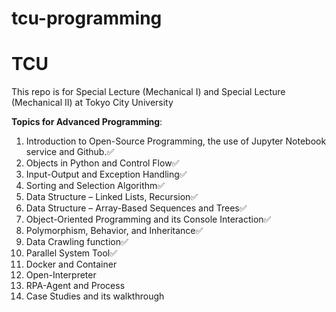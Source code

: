 # tcu-programming
# TCU

This repo is for Special Lecture (Mechanical I) and Special Lecture (Mechanical II) at Tokyo City University

**Topics for Advanced Programming**:
1. Introduction to Open-Source Programming, the use of Jupyter Notebook service and Github.✅
2. Objects in Python and Control Flow✅
3. Input-Output and Exception Handling✅
4. Sorting and Selection Algorithm✅
5. Data Structure – Linked Lists, Recursion✅
6. Data Structure – Array-Based Sequences and Trees✅
7. Object-Oriented Programming and its Console Interaction✅
8. Polymorphism, Behavior, and Inheritance✅
9. Data Crawling function✅
10. Parallel System Tool✅
11. Docker and Container
12. Open-Interpreter
13. RPA-Agent and Process
14. Case Studies and its walkthrough
